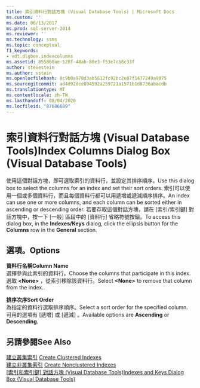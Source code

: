 ```yaml
---
title: 索引資料行對話方塊 (Visual Database Tools) | Microsoft Docs
ms.custom: ''
ms.date: 06/13/2017
ms.prod: sql-server-2014
ms.reviewer: ''
ms.technology: ssms
ms.topic: conceptual
f1_keywords:
- vdt.dlgbox.indexcolumns
ms.assetid: 855860ae-528f-48ab-80e3-f53e7cb8c33f
author: stevestein
ms.author: sstein
ms.openlocfilehash: 8c9b0a978d3ab5612fc92bc2e87f1477249a9875
ms.sourcegitcommit: ad4d92dce894592a259721a1571b1d8736abacdb
ms.translationtype: MT
ms.contentlocale: zh-TW
ms.lasthandoff: 08/04/2020
ms.locfileid: "87686689"
---
```

# <a name="index-columns-dialog-box-visual-database-tools"></a><span data-ttu-id="d3087-102">索引資料行對話方塊 (Visual Database Tools)</span><span class="sxs-lookup"><span data-stu-id="d3087-102">Index Columns Dialog Box (Visual Database Tools)</span></span>
  <span data-ttu-id="d3087-103">使用這個對話方塊，即可選取索引的資料行，並設定其排序順序。</span><span class="sxs-lookup"><span data-stu-id="d3087-103">Use this dialog box to select the columns for an index and set their sort orders.</span></span> <span data-ttu-id="d3087-104">索引可以使用一個或多個資料行，而且每個資料行都可以用遞增或遞減順序排序。</span><span class="sxs-lookup"><span data-stu-id="d3087-104">An index can use one or more columns, and each column can be sorted either in ascending or descending order.</span></span> <span data-ttu-id="d3087-105">若要存取這個對話方塊，請在 [索引/索引鍵]  對話方塊中，按一下 [一般]  區段中的 [資料行]  省略符號按鈕。</span><span class="sxs-lookup"><span data-stu-id="d3087-105">To access this dialog box, in the **Indexes/Keys** dialog, click the ellipsis button for the **Columns** row in the **General** section.</span></span>  
  
## <a name="options"></a><span data-ttu-id="d3087-106">選項。</span><span class="sxs-lookup"><span data-stu-id="d3087-106">Options</span></span>  
 <span data-ttu-id="d3087-107">**資料行名稱**</span><span class="sxs-lookup"><span data-stu-id="d3087-107">**Column Name**</span></span>  
 <span data-ttu-id="d3087-108">選擇參與此索引的資料行。</span><span class="sxs-lookup"><span data-stu-id="d3087-108">Choose the columns that participate in this index.</span></span> <span data-ttu-id="d3087-109">選取 **\<None>** ，從索引移除該資料行。</span><span class="sxs-lookup"><span data-stu-id="d3087-109">Select **\<None>** to remove that column from the index..</span></span>  
  
 <span data-ttu-id="d3087-110">**排序次序**</span><span class="sxs-lookup"><span data-stu-id="d3087-110">**Sort Order**</span></span>  
 <span data-ttu-id="d3087-111">為指定的資料行選取排序順序。</span><span class="sxs-lookup"><span data-stu-id="d3087-111">Select a sort order for the specified column.</span></span> <span data-ttu-id="d3087-112">可用的選項有 [遞增]  或 [遞減]  。</span><span class="sxs-lookup"><span data-stu-id="d3087-112">Available options are **Ascending** or **Descending**.</span></span>  
  
## <a name="see-also"></a><span data-ttu-id="d3087-113">另請參閱</span><span class="sxs-lookup"><span data-stu-id="d3087-113">See Also</span></span>  
 <span data-ttu-id="d3087-114">[建立叢集索引](../../relational-databases/indexes/create-clustered-indexes.md) </span><span class="sxs-lookup"><span data-stu-id="d3087-114">[Create Clustered Indexes](../../relational-databases/indexes/create-clustered-indexes.md) </span></span>  
 <span data-ttu-id="d3087-115">[建立非叢集索引](../../relational-databases/indexes/create-nonclustered-indexes.md) </span><span class="sxs-lookup"><span data-stu-id="d3087-115">[Create Nonclustered Indexes](../../relational-databases/indexes/create-nonclustered-indexes.md) </span></span>  
 <span data-ttu-id="d3087-116">[[索引和索引鍵] 對話方塊 &#40;Visual Database Tools&#41;](visual-database-tools.md)</span><span class="sxs-lookup"><span data-stu-id="d3087-116">[Indexes and Keys Dialog Box &#40;Visual Database Tools&#41;](visual-database-tools.md)</span></span>  
  
  
